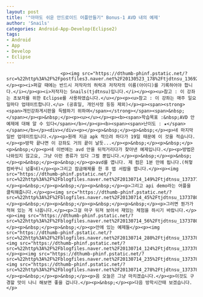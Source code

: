 ```yaml
---
layout: post
title: '"아마도 쉬운 안드로이드 어플만들기" Bonus-1 AVD 내의 예제'
author: 'Snails'
categories: Android-App-Develop(Eclipse2)
tags:
- Android
- App
- Develop
- Eclipse
---
```



<script> location.href='https://cafe.naver.com/develoid/277404' ; </script>


















						<p><img src="https://dthumb-phinf.pstatic.net/?src=%22http%3A%2F%2Fpostfiles3.naver.net%2F20130523_178%2Ftjdtnsu_1369283538974akCh1_JPEG%2Fand.jpg%3Ftype%3Dw2%22&amp;type=cafe_wa740"></p><p><i>퍼갈 때에는 반드시 저작자의 허락과 저작자의 이름(아이디)를 기록하어야 합니다.</i></p><p><i>저작자는 Snails(tjdtnsu)입니다.</i></p><p><u>참고 : 이 강좌는 초보자를 위한 Eclipse를 사용하였습니다.</u></p><p><u>참고 : 이 강좌는 매주 일요일마다 업데이트합니다.</u> (공휴일, 개인사정 등등 제외)</p><p><span><strong><span>개인강좌게시판을 득템하기 위하여</span></strong></span><span>&nbsp;</span></p><p>&nbsp;</p><p><u>﻿</u></p><p><b><span>학습목표 :&nbsp;AVD 안 예제에 대해 알 수 있다</span></b></p><p><b><span><span>난이도 : ★</span></span></b></p><div></div><p></p><p>&nbsp;</p><p>&nbsp;</p><p>네 마지막 일반 업데이트입니다.</p><p>원래 지금 apk 적으려 하다가 19일 때문에 이 것을 적습니다.</p><p>방학 끝나면 이 강좌도 거의 끝이 날듯...</p><p>&nbsp;</p><p>&nbsp;</p><p>&nbsp;</p><p>네 이번에는 avd 안을 뒤적거리다가 찾아낸 예제입니다.</p><p>방법은 나와있지 않고요, 그냥 이런 종류가 있다 그럴 뿐입니다.</p><p>&nbsp;</p><p>&nbsp;</p><p>&nbsp;</p><p>&nbsp;</p><p>avd를 엽니다. 제 컴은 1분 만에 됩니다.(허헣 컴바꾸니 넘좋네)</p><p>그리고 잠금해제를 한 후 앱 서랍을 엽니다.</p><p><img src="https://dthumb-phinf.pstatic.net/?src=%22http%3A%2F%2Fblogfiles.naver.net%2F20130714_149%2Ftjdtnsu_13737799623120yIkO_PNG%2F%25C1%25A6%25B8%25F1_%25BE%25F8%25C0%25BD.png%22&amp;type=cafe_wa740"></p><p>&nbsp;</p><p>&nbsp;</p><p>&nbsp;</p><p>그리고 api demo라는 어플을 클릭해줍니다.</p><p><img src="https://dthumb-phinf.pstatic.net/?src=%22http%3A%2F%2Fblogfiles.naver.net%2F20130714_45%2Ftjdtnsu_1373780094366pGbMD_PNG%2F%25C1%25A6%25B8%25F1_%25BE%25F8%25C0%25BD.png%22&amp;type=cafe_wa740"></p><p>&nbsp;</p><p>&nbsp;</p><p>&nbsp;</p><p>&nbsp;</p><p>그러면 뭔가가 적혀 있는 게 나옵니다.</p><p>그걸 마구 뒤져 보아서 재밌는 체험을 하시기 바랍니다.</p><p><img src="https://dthumb-phinf.pstatic.net/?src=%22http%3A%2F%2Fblogfiles.naver.net%2F20130714_56%2Ftjdtnsu_1373780337877MSUes_PNG%2F%25C1%25A6%25B8%25F1_%25BE%25F8%25C0%25BD.png%22&amp;type=cafe_wa740"></p><p>&nbsp;</p><p>&nbsp;</p><p>안에 있는 예제들</p><p><img src="https://dthumb-phinf.pstatic.net/?src=%22http%3A%2F%2Fblogfiles.naver.net%2F20130714_280%2Ftjdtnsu_1373780387487Eallo_PNG%2F%25C1%25A6%25B8%25F1_%25BE%25F8%25C0%25BD.png%22&amp;type=cafe_wa740"><img src="https://dthumb-phinf.pstatic.net/?src=%22http%3A%2F%2Fblogfiles.naver.net%2F20130714_124%2Ftjdtnsu_1373780458804sG9Ot_PNG%2F%25C1%25A6%25B8%25F1_%25BE%25F8%25C0%25BD.png%22&amp;type=cafe_wa740"></p><p><img src="https://dthumb-phinf.pstatic.net/?src=%22http%3A%2F%2Fblogfiles.naver.net%2F20130714_235%2Ftjdtnsu_1373780554742fhvqA_PNG%2F%25C1%25A6%25B8%25F1_%25BE%25F8%25C0%25BD.png%22&amp;type=cafe_wa740"><img src="https://dthumb-phinf.pstatic.net/?src=%22http%3A%2F%2Fblogfiles.naver.net%2F20130714_278%2Ftjdtnsu_1373780616460CHzfD_PNG%2F%25C1%25A6%25B8%25F1_%25BE%25F8%25C0%25BD.png%22&amp;type=cafe_wa740"></p><p>&nbsp;</p><p>&nbsp;</p><p>음 오늘은 그냥 마치겠습니다.</p><p>이것도 구경할 맛이 나니 해보면 좋을 겁니다.</p><p>&nbsp;</p><p>다음 방학시간때 보겠습니다.</p>
